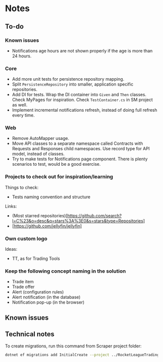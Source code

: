 # Notes

## To-do

### Known issues

- Notifications age hours are not shown properly if the age is more than 24 hours.

### Core

- Add more unit tests for persistence repository mapping.
- Split `PersistenceRepository` into smaller, application specific repositories.
- Add DI for tests. Wrap the DI container into `Given` and `Then` classes. Check MyPages for inspiration.
  Check `TestContainer.cs` in SM project as well.
- Implement incremental notifications refresh, instead of doing full refresh every time.

### Web

- Remove AutoMapper usage.
- Move API classes to a separate namespace called Contracts with Requests and Responses child namespaces. Use record
  type for API model, instead of classes.
- Try to make tests for Notifications page component. There is plenty scenarios to test, would be a good exercise.

### Projects to check out for inspiration/learning

Things to check:

- Tests naming convention and structure

Links:

- (Most starred repositories)[https://github.com/search?l=C%23&o=desc&q=stars%3A%3E0&s=stars&type=Repositories]
- [https://github.com/jellyfin/jellyfin]

### Own custom logo

Ideas:

- TT, as for Trading Tools

### Keep the following concept naming in the solution

- Trade item
- Trade offer
- Alert (configuration rules)
- Alert notification (in the database)
- Notification pop-up (in the browser)

## Known issues

## Technical notes

To create migrations, run this command from Scraper project folder:

```bash
dotnet ef migrations add InitialCreate --project ../RocketLeagueTradingTools.Infrastructure --output-dir "Persistence/Migrations"
```
